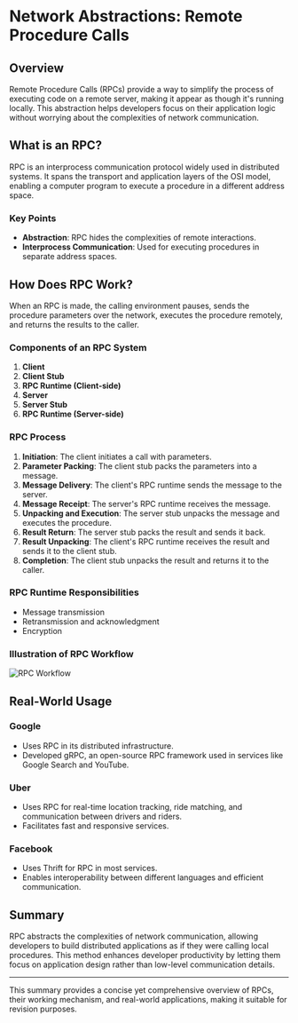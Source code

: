 # Network Abstractions: Remote Procedure Calls

## Overview

Remote Procedure Calls (RPCs) provide a way to simplify the process of executing code on a remote server, making it appear as though it's running locally. This abstraction helps developers focus on their application logic without worrying about the complexities of network communication.

## What is an RPC?

RPC is an interprocess communication protocol widely used in distributed systems. It spans the transport and application layers of the OSI model, enabling a computer program to execute a procedure in a different address space.

### Key Points
- **Abstraction**: RPC hides the complexities of remote interactions.
- **Interprocess Communication**: Used for executing procedures in separate address spaces.

## How Does RPC Work?

When an RPC is made, the calling environment pauses, sends the procedure parameters over the network, executes the procedure remotely, and returns the results to the caller. 

### Components of an RPC System

1. **Client**
2. **Client Stub**
3. **RPC Runtime (Client-side)**
4. **Server**
5. **Server Stub**
6. **RPC Runtime (Server-side)**

### RPC Process

1. **Initiation**: The client initiates a call with parameters.
2. **Parameter Packing**: The client stub packs the parameters into a message.
3. **Message Delivery**: The client's RPC runtime sends the message to the server.
4. **Message Receipt**: The server's RPC runtime receives the message.
5. **Unpacking and Execution**: The server stub unpacks the message and executes the procedure.
6. **Result Return**: The server stub packs the result and sends it back.
7. **Result Unpacking**: The client's RPC runtime receives the result and sends it to the client stub.
8. **Completion**: The client stub unpacks the result and returns it to the caller.

### RPC Runtime Responsibilities
- Message transmission
- Retransmission and acknowledgment
- Encryption

### Illustration of RPC Workflow

![RPC Workflow](rpc-workflow.png)

## Real-World Usage

### Google
- Uses RPC in its distributed infrastructure.
- Developed gRPC, an open-source RPC framework used in services like Google Search and YouTube.

### Uber
- Uses RPC for real-time location tracking, ride matching, and communication between drivers and riders.
- Facilitates fast and responsive services.

### Facebook
- Uses Thrift for RPC in most services.
- Enables interoperability between different languages and efficient communication.

## Summary

RPC abstracts the complexities of network communication, allowing developers to build distributed applications as if they were calling local procedures. This method enhances developer productivity by letting them focus on application design rather than low-level communication details.

---

This summary provides a concise yet comprehensive overview of RPCs, their working mechanism, and real-world applications, making it suitable for revision purposes.
